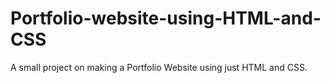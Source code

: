 # Portfolio-website-using-HTML-and-CSS
A small project on making a Portfolio Website using just HTML and CSS.
